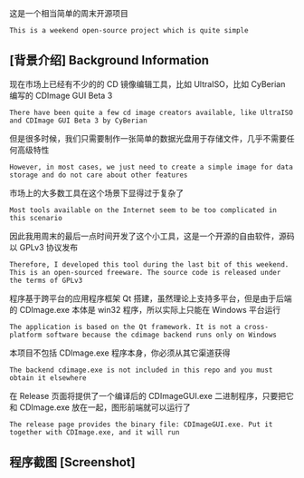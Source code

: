 这是一个相当简单的周末开源项目

`This is a weekend open-source project which is quite simple`

[背景介绍] Background Information
--------------------------------

现在市场上已经有不少的的 CD 镜像编辑工具，比如 UltraISO，比如 CyBerian 编写的 CDImage GUI Beta 3

`There have been quite a few cd image creators available, like UltraISO and CDImage GUI Beta 3 by CyBerian`

但是很多时候，我们只需要制作一张简单的数据光盘用于存储文件，几乎不需要任何高级特性

`However, in most cases, we just need to create a simple image for data storage and do not care about other features`

市场上的大多数工具在这个场景下显得过于复杂了

`Most tools available on the Internet seem to be too complicated in this scenario`

因此我用周末的最后一点时间开发了这个小工具，这是一个开源的自由软件，源码以 GPLv3 协议发布

`Therefore, I developed this tool during the last bit of this weekend. This is an open-sourced freeware. The source code is released under the terms of GPLv3`

程序基于跨平台的应用程序框架 Qt 搭建，虽然理论上支持多平台，但是由于后端的 CDImage.exe 本体是 win32 程序，所以实际上只能在 Windows 平台运行

`The application is based on the Qt framework. It is not a cross-platform software because the cdimage backend runs only on Windows`

本项目不包括 CDImage.exe 程序本身，你必须从其它渠道获得

`The backend cdimage.exe is not included in this repo and you must obtain it elsewhere`

在 Release 页面将提供了一个编译后的 CDImageGUI.exe 二进制程序，只要把它和 CDImage.exe 放在一起，图形前端就可以运行了

`The release page provides the binary file: CDImageGUI.exe. Put it together with CDImage.exe, and it will run`

程序截图 [Screenshot]
--------------------
